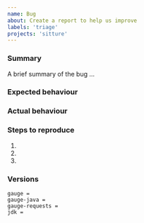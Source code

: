 ```yaml
---
name: Bug
about: Create a report to help us improve
labels: 'triage'
projects: 'sitture'
---
```

<!--
Thanks a lot for reporting issues! This is the issue tracker for reporting bugs or for requesting new feature and enhancements.

If you have any support related questions, please refer our documentation.

Please delete irrelevant sections below.
-->
### Summary
A brief summary of the bug ...

### Expected behaviour
<!-- Tell us what should happen -->

### Actual behaviour
<!-- Tell us what happens instead -->

### Steps to reproduce
1.
2.
3.

### Versions
<!-- Version of gauge and gauge-requests -->
```
gauge =
gauge-java =
gauge-requests =
jdk =
```